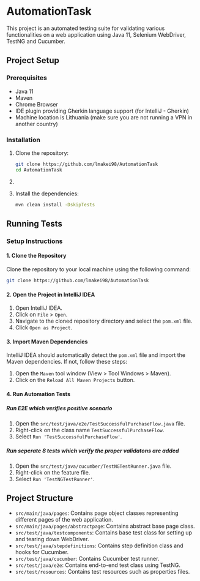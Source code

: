 # AutomationTask

This project is an automated testing suite for validating various functionalities on a web application using Java 11, Selenium WebDriver, TestNG and Cucumber.

## Project Setup

### Prerequisites

- Java 11
- Maven
- Chrome Browser
- IDE plugin providing Gherkin language support (for IntelliJ - Gherkin)
- Machine location is Lithuania (make sure you are not running a VPN in another country)

### Installation

1. Clone the repository:
    ```sh
    git clone https://github.com/lmakei98/AutomationTask
    cd AutomationTask
    ```
2. 

3. Install the dependencies:
    ```sh
    mvn clean install -DskipTests
    ```

## Running Tests

### Setup Instructions

#### 1. Clone the Repository
Clone the repository to your local machine using the following command:
```sh
git clone https://github.com/lmakei98/AutomationTask
```

#### 2. Open the Project in IntelliJ IDEA
1. Open IntelliJ IDEA.
2. Click on `File` > `Open`.
3. Navigate to the cloned repository directory and select the `pom.xml` file.
4. Click `Open as Project`.

#### 3. Import Maven Dependencies
IntelliJ IDEA should automatically detect the `pom.xml` file and import the Maven dependencies. If not, follow these steps:
1. Open the `Maven` tool window (View > Tool Windows > Maven).
2. Click on the `Reload All Maven Projects` button.

#### 4. Run Automation Tests

##### Run E2E which verifies positive scenario
1. Open the `src/test/java/e2e/TestSuccessfulPurchaseFlow.java` file.
2. Right-click on the class name `TestSuccessfulPurchaseFlow`.
3. Select `Run 'TestSuccessfulPurchaseFlow'`.

##### Run seperate 8 tests which verify the proper validatons are added
1. Open the `src/test/java/cucumber/TestNGTestRunner.java` file.
2. Right-click on the feature file.
3. Select `Run 'TestNGTestRunner'`.


## Project Structure

- `src/main/java/pages`: Contains page object classes representing different pages of the web application.
- `src/main/java/pages/abstractpage`: Contains abstract base page class.
- `src/test/java/testcomponents`: Contains base test class for setting up and tearing down WebDriver.
- `src/test/java/stepdefinitions`: Contains step definition class and hooks for Cucumber.
- `src/test/java/cucumber`: Contains Cucumber test runner.
- `src/test/java/e2e`: Contains end-to-end test class using TestNG.
- `src/test/resources`: Contains test resources such as properties files.
